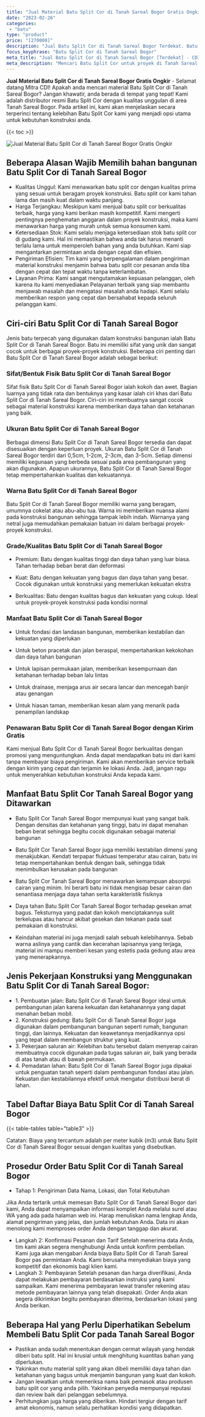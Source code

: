 ```yaml
---
title: "Jual Material Batu Split Cor di Tanah Sareal Bogor Gratis Ongkir"
date: "2023-02-26"
categories:
 - "batu"
type: "product"
price: "[270000]"
description: "Jual Batu Split Cor di Tanah Sareal Bogor Terdekat. Batu Split Cor ini sering dipakai dalam proyek konstruksi sebagai campuran beton yang berkualitas dan awet. Kontak kami untuk mendapatkan informasi lebih lanjut."
focus_keyphrase: "Batu Split Cor di Tanah Sareal Bogor"
meta_title: "Jual Batu Split Cor di Tanah Sareal Bogor [Terdekat] - CDI"
meta_description: "Mencari Batu Split Cor untuk proyek di Tanah Sareal Bogor? Kami memiliki Batu Split Cor berkualitas untuk campuran beton. Segera dapatkan penawaran terbaik."
---
```


**Jual Material Batu Split Cor di Tanah Sareal Bogor Gratis Ongkir** - Selamat datang Mitra CDI! Apakah anda mencari material Batu Split Cor di Tanah Sareal Bogor? Jangan khawatir, anda berada di tempat yang tepat! Kami adalah distributor resmi Batu Split Cor dengan kualitas unggulan di area Tanah Sareal Bogor. Pada artikel ini, kami akan menjelaskan secara terperinci tentang kelebihan Batu Split Cor kami yang menjadi opsi utama untuk kebutuhan konstruksi anda.

{{< toc >}}

![Jual Material Batu Split Cor di Tanah Sareal Bogor Gratis Ongkir](/images/batu/batu-split-20.jpg)

## Beberapa Alasan Wajib Memilih bahan bangunan Batu Split Cor di Tanah Sareal Bogor

*   Kualitas Unggul: Kami menawarkan batu split cor dengan kualitas prima yang sesuai untuk beragam proyek konstruksi. Batu split cor kami tahan lama dan masih kuat dalam waktu panjang.
*   Harga Terjangkau: Meskipun kami menjual batu split cor berkualitas terbaik, harga yang kami berikan masih kompetitif. Kami mengerti pentingnya penghematan anggaran dalam proyek konstruksi, maka kami menawarkan harga yang murah untuk semua konsumen kami.
*   Ketersediaan Stok: Kami selalu menjaga ketersediaan stok batu split cor di gudang kami. Hal ini memastikan bahwa anda tak harus menanti terlalu lama untuk memperoleh bahan yang anda butuhkan. Kami siap mengantarkan permintaan anda dengan cepat dan efisien.
*   Pengiriman Efisien: Tim kami yang berpengalaman dalam pengiriman material konstruksi menjamin bahwa batu split cor pesanan anda tiba dengan cepat dan tepat waktu tanpa keterlambatan.
*   Layanan Prima: Kami sangat mengutamakan kepuasan pelanggan, oleh karena itu kami menyediakan Pelayanan terbaik yang siap membantu menjawab masalah dan mengatasi masalah anda hadapi. Kami selalu memberikan respon yang cepat dan bersahabat kepada seluruh pelanggan kami.

## Ciri-ciri Batu Split Cor di Tanah Sareal Bogor

Jenis batu terpecah yang digunakan dalam konstruksi bangunan ialah Batu Split Cor di Tanah Sareal Bogor. Batu ini memiliki sifat yang unik dan sangat cocok untuk berbagai proyek-proyek konstruksi. Beberapa ciri penting dari Batu Split Cor di Tanah Sareal Bogor adalah sebagai berikut:

### Sifat/Bentuk Fisik Batu Split Cor di Tanah Sareal Bogor

Sifat fisik Batu Split Cor di Tanah Sareal Bogor ialah kokoh dan awet. Bagian luarnya yang tidak rata dan bentuknya yang kasar ialah ciri khas dari Batu Split Cor di Tanah Sareal Bogor. Ciri-ciri ini membuatnya sangat cocok sebagai material konstruksi karena memberikan daya tahan dan ketahanan yang baik.

### Ukuran Batu Split Cor di Tanah Sareal Bogor

Berbagai dimensi Batu Split Cor di Tanah Sareal Bogor tersedia dan dapat disesuaikan dengan keperluan proyek. Ukuran Batu Split Cor di Tanah Sareal Bogor terdiri dari 0,5cm, 1-2cm, 2-3cm, dan 3-5cm. Setiap dimensi memiliki kegunaan yang berbeda sesuai pada area pembangunan yang akan digunakan. Apapun ukurannya, Batu Split Cor di Tanah Sareal Bogor tetap mempertahankan kualitas dan kekuatannya.

### Warna Batu Split Cor di Tanah Sareal Bogor

Batu Split Cor di Tanah Sareal Bogor memiliki warna yang beragam, umumnya cokelat atau abu-abu tua. Warna ini memberikan nuansa alami pada konstruksi bangunan sehingga tampak lebih indah. Warnanya yang netral juga memudahkan pemakaian batuan ini dalam berbagai proyek-proyek konstruksi.

### Grade/Kualitas Batu Split Cor di Tanah Sareal Bogor

*   Premium: Batu dengan kualitas tinggi dan daya tahan yang luar biasa. Tahan terhadap beban berat dan deformasi

*   Kuat: Batu dengan kekuatan yang bagus dan daya tahan yang besar. Cocok digunakan untuk konstruksi yang memerlukan kekuatan ekstra

*   Berkualitas: Batu dengan kualitas bagus dan kekuatan yang cukup. Ideal untuk proyek-proyek konstruksi pada kondisi normal

### Manfaat Batu Split Cor di Tanah Sareal Bogor

*   Untuk fondasi dan landasan bangunan, memberikan kestabilan dan kekuatan yang diperlukan

*   Untuk beton pracetak dan jalan beraspal, mempertahankan kekokohan dan daya tahan bangunan

*   Untuk lapisan permukaan jalan, memberikan kesempurnaan dan ketahanan terhadap beban lalu lintas

*   Untuk drainase, menjaga arus air secara lancar dan mencegah banjir atau genangan

*   Untuk hiasan taman, memberikan kesan alam yang menarik pada penampilan landskap

### Penawaran Batu Split Cor di Tanah Sareal Bogor dengan Kirim Gratis

Kami menjual Batu Split Cor di Tanah Sareal Bogor berkualitas dengan promosi yang menguntungkan. Anda dapat mendapatkan batu ini dari kami tanpa membayar biaya pengiriman. Kami akan memberikan service terbaik dengan kirim yang cepat dan terjamin ke lokasi Anda. Jadi, jangan ragu untuk menyerahkan kebutuhan konstruksi Anda kepada kami.

## Manfaat Batu Split Cor Tanah Sareal Bogor yang Ditawarkan

*   Batu Split Cor Tanah Sareal Bogor mempunyai kuat yang sangat baik. Dengan densitas dan ketahanan yang tinggi, batu ini dapat menahan beban berat sehingga begitu cocok digunakan sebagai material bangunan

*   Batu Split Cor Tanah Sareal Bogor juga memiliki kestabilan dimensi yang menakjubkan. Kendati terpapar fluktuasi temperatur atau cairan, batu ini tetap mempertahankan bentuk dengan baik, sehingga tidak menimbulkan kerusakan pada bangunan

*   Batu Split Cor Tanah Sareal Bogor menawarkan kemampuan absorpsi cairan yang minim. Ini berarti batu ini tidak mengisap besar cairan dan senantiasa menjaga daya tahan serta karakteristik fisiknya

*   Daya tahan Batu Split Cor Tanah Sareal Bogor terhadap gesekan amat bagus. Teksturnya yang padat dan kokoh menciptakannya sulit terkelupas atau hancur akibat gesekan dan tekanan pada saat pemakaian di konstruksi.
*   Keindahan material ini juga menjadi salah sebuah kelebihannya. Sebab warna aslinya yang cantik dan kecerahan lapisannya yang terjaga, material ini mampu memberi kesan yang estetis pada gedung atau area yang menerapkannya.

## Jenis Pekerjaan Konstruksi yang Menggunakan Batu Split Cor di Tanah Sareal Bogor:

*   1\. Pembuatan jalan: Batu Split Cor di Tanah Sareal Bogor ideal untuk pembangunan jalan karena kekuatan dan ketahanannya yang dapat menahan beban mobil.
*   2\. Konstruksi gedung: Batu Split Cor di Tanah Sareal Bogor juga digunakan dalam pembangunan bangunan seperti rumah, bangunan tinggi, dan lainnya. Kekuatan dan keawetannya menjadikannya opsi yang tepat dalam membangun struktur yang kuat.
*   3\. Pekerjaan saluran air: Kelebihan batu tersebut dalam menyerap cairan membuatnya cocok digunakan pada tugas saluran air, baik yang berada di atas tanah atau di bawah permukaan.
*   4\. Pemadatan lahan: Batu Split Cor di Tanah Sareal Bogor juga dipakai untuk penguatan tanah seperti dalam pembangunan fondasi atau jalan. Kekuatan dan kestabilannya efektif untuk mengatur distribusi berat di lahan.

## Tabel Daftar Biaya Batu Split Cor di Tanah Sareal Bogor

{{< table-tables table="table3" >}}

Catatan: Biaya yang tercantum adalah per meter kubik (m3) untuk Batu Split Cor di Tanah Sareal Bogor sesuai dengan kualitas yang disebutkan.

## Prosedur Order Batu Split Cor di Tanah Sareal Bogor

*   Tahap 1: Pengiriman Data Nama, Lokasi, dan Total Kebutuhan

Jika Anda tertarik untuk memesan Batu Split Cor di Tanah Sareal Bogor dari kami, Anda dapat menyampaikan informasi komplet Anda melalui surel atau WA yang ada pada halaman web ini. Harap menuliskan nama lengkap Anda, alamat pengiriman yang jelas, dan jumlah kebutuhan Anda. Data ini akan menolong kami memproses order Anda dengan tanggap dan akurat.
*   Langkah 2: Konfirmasi Pesanan dan Tarif
Setelah menerima data Anda, tim kami akan segera menghubungi Anda untuk konfirm pembelian. Kami juga akan mengabari Anda biaya Batu Split Cor di Tanah Sareal Bogor pas permintaan Anda. Kami berusaha menyediakan biaya yang kompetitif dan ekonomis bagi klien kami.
*   Langkah 3: Pembayaran
Setelah pesanan dan harga diverifikasi, Anda dapat melakukan pembayaran berdasarkan instruksi yang kami sampaikan. Kami menerima pembayaran lewat transfer rekening atau metode pembayaran lainnya yang telah disepakati. Order Anda akan segera dikirimkan begitu pembayaran diterima, berdasarkan lokasi yang Anda berikan.

## Beberapa Hal yang Perlu Diperhatikan Sebelum Membeli Batu Split Cor pada Tanah Sareal Bogor

*   Pastikan anda sudah menentukan dengan cermat wilayah yang hendak diberi batu split. Hal ini krusial untuk menghitung kuantitas bahan yang diperlukan.
*   Yakinkan mutu material split yang akan dibeli memiliki daya tahan dan ketahanan yang bagus untuk menjamin bangunan yang kuat dan kokoh.
*   Jangan lewatkan untuk memeriksa nama baik pemasok atau produsen batu split cor yang anda pilih. Yakinkan penyedia mempunyai reputasi dan review baik dari pelanggan sebelumnya.
*   Perhitungkan juga harga yang diberikan. Hindari tergiur dengan tarif amat ekonomis, namun selalu perhatikan kondisi yang didapatkan.